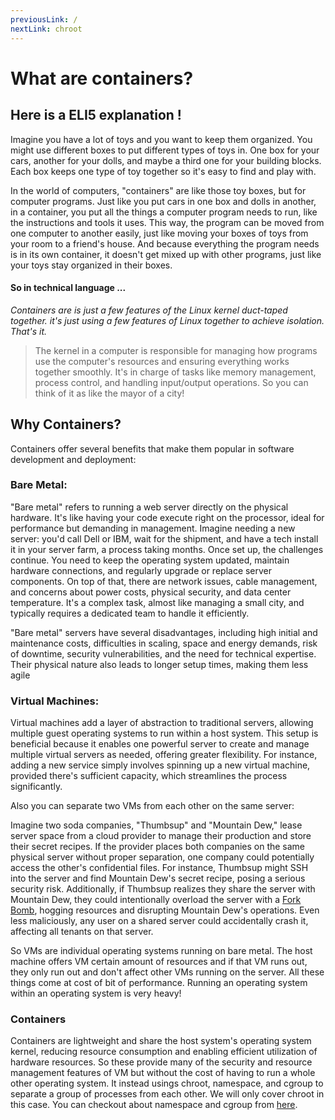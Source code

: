 ```yaml
---
previousLink: /
nextLink: chroot
---
```


# What are containers?

## Here is a ELI5 explanation !

Imagine you have a lot of toys and you want to keep them organized. You might use different boxes to put different types of toys in. One box for your cars, another for your dolls, and maybe a third one for your building blocks. Each box keeps one type of toy together so it's easy to find and play with.

In the world of computers, "containers" are like those toy boxes, but for computer programs. Just like you put cars in one box and dolls in another, in a container, you put all the things a computer program needs to run, like the instructions and tools it uses. This way, the program can be moved from one computer to another easily, just like moving your boxes of toys from your room to a friend's house. And because everything the program needs is in its own container, it doesn't get mixed up with other programs, just like your toys stay organized in their boxes.

#### So in technical language ...

_Containers are is just a few features of the Linux kernel duct-taped together. it's just using a few features of Linux together to achieve isolation. That's it._

> The kernel in a computer is responsible for managing how programs use the computer's resources and ensuring everything works together smoothly. It's in charge of tasks like memory management, process control, and handling input/output operations. So you can think of it as like the mayor of a city!

## Why Containers?

Containers offer several benefits that make them popular in software development and deployment:

### **Bare Metal**:

"Bare metal" refers to running a web server directly on the physical hardware. It's like having your code execute right on the processor, ideal for performance but demanding in management. Imagine needing a new server: you'd call Dell or IBM, wait for the shipment, and have a tech install it in your server farm, a process taking months. Once set up, the challenges continue. You need to keep the operating system updated, maintain hardware connections, and regularly upgrade or replace server components. On top of that, there are network issues, cable management, and concerns about power costs, physical security, and data center temperature. It's a complex task, almost like managing a small city, and typically requires a dedicated team to handle it efficiently.

"Bare metal" servers have several disadvantages, including high initial and maintenance costs, difficulties in scaling, space and energy demands, risk of downtime, security vulnerabilities, and the need for technical expertise. Their physical nature also leads to longer setup times, making them less agile

### **Virtual Machines**:

Virtual machines add a layer of abstraction to traditional servers, allowing multiple guest operating systems to run within a host system. This setup is beneficial because it enables one powerful server to create and manage multiple virtual servers as needed, offering greater flexibility. For instance, adding a new service simply involves spinning up a new virtual machine, provided there's sufficient capacity, which streamlines the process significantly.

Also you can separate two VMs from each other on the same server:

Imagine two soda companies, "Thumbsup" and "Mountain Dew," lease server space from a cloud provider to manage their production and store their secret recipes. If the provider places both companies on the same physical server without proper separation, one company could potentially access the other's confidential files. For instance, Thumbsup might SSH into the server and find Mountain Dew's secret recipe, posing a serious security risk. Additionally, if Thumbsup realizes they share the server with Mountain Dew, they could intentionally overload the server with a <a href="https://www.cyberciti.biz/faq/understanding-bash-fork-bomb/" target="_blank">Fork Bomb</a>, hogging resources and disrupting Mountain Dew's operations. Even less maliciously, any user on a shared server could accidentally crash it, affecting all tenants on that server.

So VMs are individual operating systems running on bare metal. The host machine offers VM certain amount of resources and if that VM runs out, they only run out and don't affect other VMs running on the server. All these things come at cost of bit of performance. Running an operating system within an operating system is very heavy!

### **Containers**

Containers are lightweight and share the host system's operating system kernel, reducing resource consumption and enabling efficient utilization of hardware resources. So these provide many of the security and resource management features of VM but without the cost of having to run a whole other operating system. It instead usings chroot, namespace, and cgroup to separate a group of processes from each other.
We will only cover chroot in this case. You can checkout about namespace and cgroup from <a href="https://www.nginx.com/blog/what-are-namespaces-cgroups-how-do-they-work/" target="_blank">here</a>.

